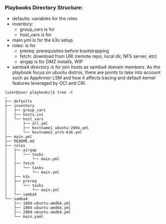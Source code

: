 ### Playbooks Directory Structure:

- defaults: variables for the roles
- inventory:
    - group\_vars is for
    - host\_vars is for
- main.yml is for the k3s setup.
- roles: is for
    - prereq: prerequisites before bootstrapping
    - fetch: download from URI (remote repo, local dir, NFS server, etc)
    - airgap is for DMZ installs, WIP
- samba4 directory is for join hosts as samba4 domain members. As the playbook focus on ubuntu distros, there are points to take into account such as AppArmor LSM and how it affects tracing and default kernel features leveraged by OCI and CRI.


```
[user@user playbooks]$ tree -C
.
├── defaults
├── inventory
│   ├── group_vars
│   ├── hosts.ini
│   └── host_vars
│       ├── all.yml
│       ├── hostname1_ubuntu-2004.yml
│       └── hostname2_arch-636.yml
├── main.yml
├── README.md
├── roles
│   ├── airgap
│   │   └── tasks
│   │       └── main.yml
│   ├── fetch
│   │   └── tasks
│   │       └── main.yml
│   ├── k3s
│   ├── prereq
│   │   └── tasks
│   │       └── main.yml
│   └── samba4
└── samba4
    ├── 1604-ubuntu-amd64.yml
    ├── 1804-ubuntu-amd64.yml
    ├── 2004-ubuntu-amd64.yml
    └── main.yaml

```
